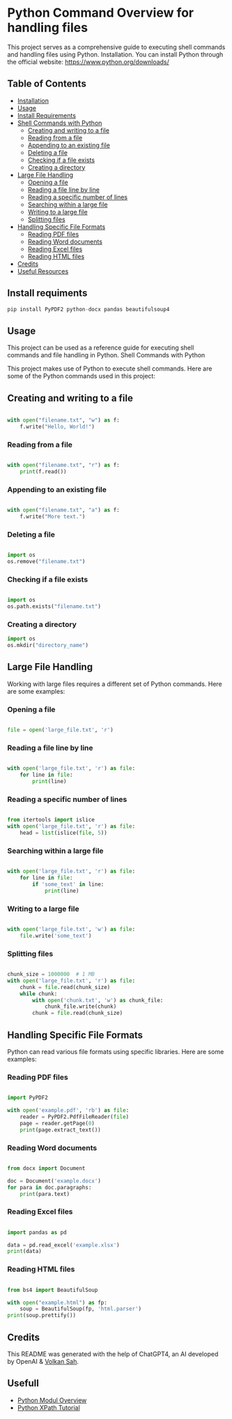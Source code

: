 # Python Command Overview for handling files

This project serves as a comprehensive guide to executing shell commands and handling files using Python.
Installation. You can install Python through the official website: https://www.python.org/downloads/

## Table of Contents

- [Installation](#installation-requiments)
- [Usage](#usage)
- [Install Requirements](#Install-requirements)
- [Shell Commands with Python](#shell-commands-with-python)
  - [Creating and writing to a file](#creating-and-writing-to-a-file)
  - [Reading from a file](#reading-from-a-file)
  - [Appending to an existing file](#appending-to-an-existing-file)
  - [Deleting a file](#deleting-a-file)
  - [Checking if a file exists](#checking-if-a-file-exists)
  - [Creating a directory](#creating-a-directory)
- [Large File Handling](#large-file-handling)
  - [Opening a file](#opening-a-file)
  - [Reading a file line by line](#reading-a-file-line-by-line)
  - [Reading a specific number of lines](#reading-a-specific-number-of-lines)
  - [Searching within a large file](#searching-within-a-large-file)
  - [Writing to a large file](#writing-to-a-large-file)
  - [Splitting files](#splitting-files)
- [Handling Specific File Formats](#handling-specific-file-formats)
  - [Reading PDF files](#reading-pdf-files)
  - [Reading Word documents](#reading-word-documents)
  - [Reading Excel files](#reading-excel-files)
  - [Reading HTML files](#reading-html-files)
- [Credits](#credits)
- [Useful Resources](#useful-resources)





## Install requiments
```python
pip install PyPDF2 python-docx pandas beautifulsoup4
```
## Usage
This project can be used as a reference guide for executing shell commands and file handling in Python.
Shell Commands with Python

This project makes use of Python to execute shell commands. Here are some of the Python commands used in this project:

## Creating and writing to a file

```python

with open("filename.txt", "w") as f:
    f.write("Hello, World!")
```
### Reading from a file

```python

with open("filename.txt", "r") as f:
    print(f.read())
```
### Appending to an existing file

```python

with open("filename.txt", "a") as f:
    f.write("More text.")
```
### Deleting a file

```python

import os
os.remove("filename.txt")
```
### Checking if a file exists

```python

import os
os.path.exists("filename.txt")
```
### Creating a directory

```python
import os
os.mkdir("directory_name")
```
## Large File Handling

Working with large files requires a different set of Python commands. Here are some examples:

### Opening a file

```python

file = open('large_file.txt', 'r')
```
### Reading a file line by line

```python

with open('large_file.txt', 'r') as file:
    for line in file:
        print(line)
```
### Reading a specific number of lines

```python

from itertools import islice
with open('large_file.txt', 'r') as file:
    head = list(islice(file, 5))
```
### Searching within a large file

```python

with open('large_file.txt', 'r') as file:
    for line in file:
        if 'some_text' in line:
            print(line)
```
### Writing to a large file

```python

with open('large_file.txt', 'w') as file:
    file.write('some_text')
```
### Splitting files

```python

chunk_size = 1000000  # 1 MB
with open('large_file.txt', 'r') as file:
    chunk = file.read(chunk_size)
    while chunk:
        with open('chunk.txt', 'w') as chunk_file:
            chunk_file.write(chunk)
        chunk = file.read(chunk_size)
```
## Handling Specific File Formats

Python can read various file formats using specific libraries. Here are some examples:

### Reading PDF files

```python

import PyPDF2

with open('example.pdf', 'rb') as file:
    reader = PyPDF2.PdfFileReader(file)
    page = reader.getPage(0)
    print(page.extract_text())
```
### Reading Word documents

```python

from docx import Document

doc = Document('example.docx')
for para in doc.paragraphs:
    print(para.text)
```
### Reading Excel files

```python

import pandas as pd

data = pd.read_excel('example.xlsx')
print(data)
```
### Reading HTML files

```python

from bs4 import BeautifulSoup

with open("example.html") as fp:
    soup = BeautifulSoup(fp, 'html.parser')
print(soup.prettify())
```
## Credits
This README was generated with the help of ChatGPT4, an AI developed by OpenAI & [Volkan Sah](https://github.com/volkansah).

## Usefull
- [Python Modul Overview](https://github.com/VolkanSah/Python-Modules-Overview)
- [Python XPath Tutorial](https://github.com/VolkanSah/Python-XPath-Tutorial)
